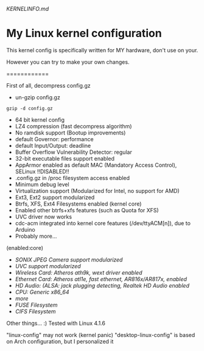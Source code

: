 *KERNELINFO.md*

# My Linux kernel configuration

This kernel config is specifically written for MY hardware, don't use on your.

However you can try to make your own changes.

============

First of all, decompress config.gz

- un-gzip config.gz

```
gzip -d config.gz
```

 - 64 bit kernel config
 - LZ4 compression (fast decompress algorithm)
 - No ramdisk support (Bootup improvements) 
 - default Governor: performance
 - default Input/Output: deadline
 - Buffer Overflow Vulnerability Detector: regular
 - 32-bit executable files support enabled
 - AppArmor enabled as default MAC (Mandatory Access Control), SELinux !!DISABLED!!
 - .config.gz in /proc filesystem access enabled
 - Minimum debug level
 - Virtualization support (Modularized for Intel, no support for AMD) 
 - Ext3, Ext2 support modularized 
 - Btrfs, XFS, Ext4 Filesystems enabled (kernel core) 
 - Enabled other btrfs+xfs features (such as Quota for XFS)
 - UVC driver now works
 - cdc-acm integrated into kernel core features (/dev/ttyACM[n]), due to Arduino
 - Probably more...

(enabled:core)

- *SONIX JPEG Camera support modularized*
- *UVC support modularized*
- *Wireless Card: Atheros ath9k, wext driver enabled*
- *Ethernet Card: Atheros atl1e, fast ethernet, AR816x/AR817x, enabled*
- *HD Audio: (ALSA: jack plugging detecting, Realtek HD Audio enabled*
- *CPU: Generic x86_64*
- *more*
- *FUSE Filesystem*
- *CIFS Filesystem*

Other things... :)
Tested with Linux 4.1.6

"linux-config" may not work (kernel panic) 
"desktop-linux-config" is based on Arch configuration, but I personalized it
